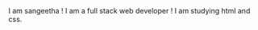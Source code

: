 <!DOCTYPE html>
<html lang="en">
<head>
    <meta charset="UTF-8">
    <meta http-equiv="X-UA-Compatible" content="IE=edge">
    <meta name="viewport" content="width=device-width, initial-scale=1.0">
    <title>Simple Website</title>
</head>
<body>
    I am  sangeetha !
    I am a full stack web developer !
    I am studying html and css.
</body>
</html>
